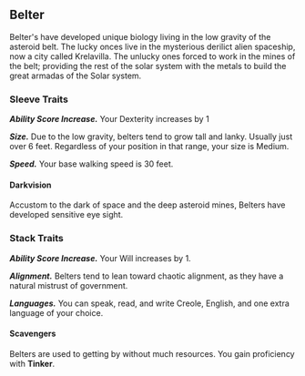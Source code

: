 ## Belter

Belter's have developed unique biology living in the low gravity of the asteroid belt. The lucky onces live in the mysterious derilict alien spaceship, now a city called Krelavilla. The unlucky ones forced to work in the mines of the belt; providing the rest of the solar system with the metals to build the great armadas of the Solar system.

### Sleeve Traits

**_Ability Score Increase._** Your Dexterity increases by 1

**_Size._** Due to the low gravity, belters tend to grow tall and lanky. Usually just over 6 feet. Regardless of your position in that range, your size is Medium.

**_Speed._** Your base walking speed is 30 feet.

#### Darkvision
Accustom to the dark of space and the deep asteroid mines, Belters have developed sensitive eye sight.

### Stack Traits

**_Ability Score Increase._** Your Will increases by 1.

**_Alignment._** Belters tend to lean toward chaotic alignment, as they have a natural mistrust of government.

**_Languages._** You can speak, read, and write Creole, English, and one extra language of your choice.

#### Scavengers
Belters are used to getting by without much resources. You gain proficiency with **Tinker**.
